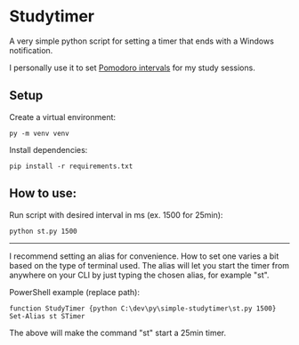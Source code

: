 # Studytimer

A very simple python script for setting a timer that ends with a Windows notification.

I personally use it to set [Pomodoro intervals](https://en.wikipedia.org/wiki/Pomodoro_Technique) for my study sessions.

## Setup

Create a virtual environment:
```
py -m venv venv
```
Install dependencies:
```
pip install -r requirements.txt
```

## How to use:
Run script with desired interval in ms (ex. 1500 for 25min):
```
python st.py 1500
```

---

I recommend setting an alias for convenience. How to set one varies a bit based on the type of terminal used. The alias will let you start the timer from anywhere on your CLI by just typing the chosen alias, for example "st".

PowerShell example (replace path):
```
function StudyTimer {python C:\dev\py\simple-studytimer\st.py 1500}
Set-Alias st STimer
```

The above will make the command "st" start a 25min timer.

